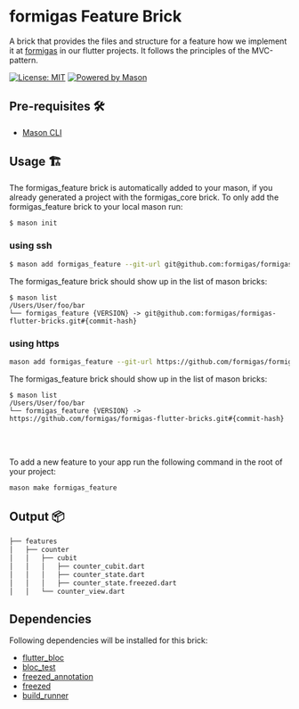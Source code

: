 # formigas Feature Brick

A brick that provides the files and structure for a feature how we implement it at [formigas][formigas_link] in our flutter projects.
It follows the principles of the MVC-pattern.

[![License: MIT][license_badge]][license_link]
[![Powered by Mason][mason_badge]][mason_link]

## Pre-requisites 🛠️

- [Mason CLI][mason_cli_link]

## Usage 🏗️

The formigas_feature brick is automatically added to your mason, if you already generated a project with the formigas_core brick.
To only add the formigas_feature brick to your local mason run:
```sh
$ mason init
```

### using ssh
```sh
$ mason add formigas_feature --git-url git@github.com:formigas/formigas-flutter-bricks.git --git-path formigas_feature --git-ref {VERSION}
```
The formigas_feature brick should show up in the list of mason bricks:

```
$ mason list
/Users/User/foo/bar
└── formigas_feature {VERSION} -> git@github.com:formigas/formigas-flutter-bricks.git#{commit-hash}
```

### using https
```sh
mason add formigas_feature --git-url https://github.com/formigas/formigas-flutter-bricks.git --git-path formigas_feature --git-ref {VERSION}
```
The formigas_feature brick should show up in the list of mason bricks:

```
$ mason list
/Users/User/foo/bar
└── formigas_feature {VERSION} -> https://github.com/formigas/formigas-flutter-bricks.git#{commit-hash}
```
<br />
<br />

To add a new feature to your app run the following command in the root of your project:

```sh
mason make formigas_feature
```
## Output 📦

```sh
├── features
│   ├── counter
│   │   ├── cubit
│   │   │   ├── counter_cubit.dart
│   │   │   ├── counter_state.dart
│   │   │   ├── counter_state.freezed.dart
│   │   └── counter_view.dart
```
## Dependencies
Following dependencies will be installed for this brick:

* [flutter_bloc][flutter_bloc_link]
* [bloc_test][bloc_test_link]
* [freezed_annotation][freezed_annotation_link]
* [freezed][freezed_link]
* [build_runner][build_runner_link]

[license_badge]: https://img.shields.io/badge/license-MIT-blue.svg
[license_link]: https://opensource.org/licenses/MIT
[formigas_link]: https://formigas.io
[mason_link]: https://github.com/felangel/mason
[mason_cli_link]: https://github.com/felangel/mason/tree/master/packages/mason_cli
[mason_badge]: https://img.shields.io/endpoint?url=https%3A%2F%2Ftinyurl.com%2Fmason-badge
[freezed_annotation_link]:https://pub.dev/packages/freezed_annotation
[freezed_link]: https://pub.dev/packages/freezed
[build_runner_link]: https://pub.dev/packages/build_runner
[flutter_link]:https://flutter.dev/
[flutter_bloc_link]:https://pub.dev/packages/flutter_bloc
[bloc_test_link]:https://pub.dev/packages/bloc_test